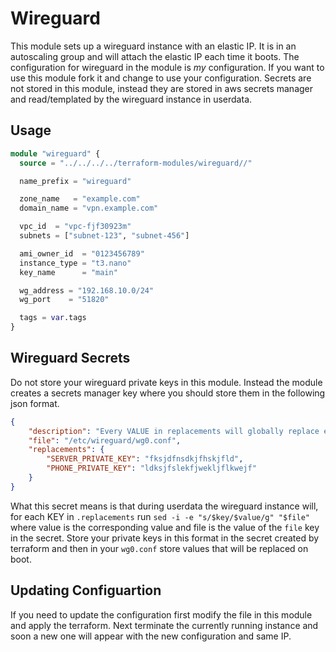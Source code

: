 # Wireguard

This module sets up a wireguard instance with an elastic IP. It is in an autoscaling group and will attach the elastic IP each time it boots. The configuration for wireguard in the module is *my* configuration. If you want to use this module fork it and change to use your configuration. Secrets are not stored in this module, instead they are stored in aws secrets manager and read/templated by the wireguard instance in userdata.

## Usage

```terraform
module "wireguard" {
  source = "../../../../terraform-modules/wireguard//"

  name_prefix = "wireguard"

  zone_name   = "example.com"
  domain_name = "vpn.example.com"

  vpc_id  = "vpc-fjf30923m"
  subnets = ["subnet-123", "subnet-456"]

  ami_owner_id  = "0123456789"
  instance_type = "t3.nano"
  key_name      = "main"

  wg_address = "192.168.10.0/24"
  wg_port    = "51820"

  tags = var.tags
}
```

## Wireguard Secrets

Do not store your wireguard private keys in this module. Instead the module creates a secrets manager key where you should store them in the following json format.

```json
{
    "description": "Every VALUE in replacements will globally replace every KEY in the file",
    "file": "/etc/wireguard/wg0.conf",
    "replacements": {
        "SERVER_PRIVATE_KEY": "fksjdfnsdkjfhskjfld",
        "PHONE_PRIVATE_KEY": "ldksjfslekfjwekljflkwejf"
    }
}
```

What this secret means is that during userdata the wireguard instance will, for each KEY in `.replacements` run `sed -i -e "s/$key/$value/g" "$file"` where value is the corresponding value and file is the value of the `file` key in the secret. Store your private keys in this format in the secret created by terraform and then in your `wg0.conf` store values that will be replaced on boot.

## Updating Configuartion

If you need to update the configuration first modify the file in this module and apply the terraform. Next terminate the currently running instance and soon a new one will appear with the new configuration and same IP.
